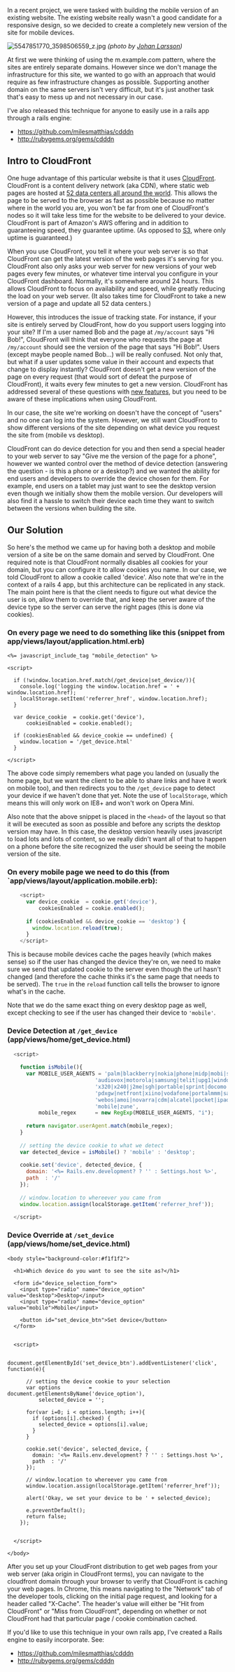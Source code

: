 In a recent project, we were tasked with building the mobile version of an existing website. The existing website really wasn't a good candidate for a responsive design, so we decided to create a completely new version of the site for mobile devices.

![5547851770_3598506559_z.jpg](assets/b.jpeg)
_(photo by [Johan Larsson](https://www.flickr.com/photos/johanl/5547851770/in/photolist-9sfc3J-63nmeT-3BAAy-dWUBhB-pAZUn-ccjB1w-st5Gc-7B2UEE-bbLNKX-8yTj9M-9e6jeJ-72jTj6-8RU8QS-5TNHyH-8FkSqy-5r7dgL-5A6ymJ-atHdpQ-7BbKMK-8P8X2-7bD7t6-2ViX1A-5E6qqL-6NDF76-9hBh7m-4bSRnn-sZomP-6VbEE-buapa2-5Kw5si-85KrwR-5kpSzg-bjEUUE-bV9J19-5GXRmg-6zbLPt-8yWpiA-akq64F-5n4ciA-9hmSj5-msHvhK-hZpPt-bFe25b-Bjwzo-mFYCVT-d3v8y-6wRQrs-f1p7uv-f8rrUJ-ebxiKS))_

At first we were thinking of using the m.example.com pattern, where the sites are entirely separate domains. However since we don't manage the infrastructure for this site, we wanted to go with an approach that would require as few infrastructure changes as possible. Supporting another domain on the same servers isn't very difficult, but it's just another task that's easy to mess up and not necessary in our case.

I've also released this technique for anyone to easily use in a rails app through a rails engine:

* https://github.com/milesmatthias/cdddn
* http://rubygems.org/gems/cdddn

## Intro to CloudFront

One huge advantage of this particular website is that it uses [CloudFront](http://aws.amazon.com/cloudfront/). CloudFront is a content delivery network (aka CDN), where static web pages are hosted at [52 data centers all around the world](http://aws.amazon.com/cloudfront/details/). This allows the page to be served to the browser as fast as possible because no matter where in the world you are, you won't be far from one of CloudFront's nodes so it will take less time for the website to be delivered to your device. CloudFront is part of Amazon's AWS offering and in addition to guaranteeing speed, they guarantee uptime. (As opposed to [S3](http://aws.amazon.com/s3/), where only uptime is guaranteed.)

When you use CloudFront, you tell it where your web server is so that CloudFront can get the latest version of the web pages it's serving for you. CloudFront also only asks your web server for new versions of your web pages every few minutes, or whatever time interval you configure in your CloudFront dashboard. Normally, it's somewhere around 24 hours. This allows CloudFront to focus on availability and speed, while greatly reducing the load on your web server. (It also takes time for CloudFront to take a new version of a page and update all 52 data centers.)

However, this introduces the issue of tracking state. For instance, if your site is entirely served by CloudFront, how do you support users logging into your site? If I'm a user named Bob and the page at `/my/account` says "Hi Bob!", CloudFront will think that everyone who requests the page at `/my/account` should see the version of the page that says "Hi Bob!". Users (except maybe people named Bob...) will be really confused. Not only that, but what if a user updates some value in their account and expects that change to display instantly? CloudFront doesn't get a new version of the page on every request (that would sort of defeat the purpose of CloudFront), it waits every few minutes to get a new version. CloudFront has addressed several of these questions with [new features](http://aws.amazon.com/cloudfront/dynamic-content/), but you need to be aware of these implications when using CloudFront.

In our case, the site we're working on doesn't have the concept of "users" and no one can log into the system. However, we still want CloudFront to show different versions of the site depending on what device you request the site from (mobile vs desktop).

CloudFront can do device detection for you and then send a special header to your web server to say "Give me the version of the page for a phone", however we wanted control over the method of device detection (answering the question - is this a phone or a desktop?) and we wanted the ability for end users and developers to override the device chosen for them. For example, end users on a tablet may just want to see the desktop version even though we initially show them the mobile version. Our developers will also find it a hassle to switch their device each time they want to switch between the versions when building the site.

## Our Solution

So here's the method we came up for having both a desktop and mobile version of a site be on the same domain and served by CloudFront. One required note is that CloudFront normally disables all cookies for your domain, but you can configure it to allow cookies you name. In our case, we told CloudFront to allow a cookie called 'device'. Also note that we're in the context of a rails 4 app, but this architecture can be replicated in any stack. The main point here is that the client needs to figure out what device the user is on, allow them to override that, and keep the server aware of the device type so the server can serve the right pages (this is done via cookies).

### On every page we need to do something like this (snippet from app/views/layout/application.html.erb)

```html+erb
<%= javascript_include_tag "mobile_detection" %>

<script>

  if (!window.location.href.match(/get_device|set_device/)){
    console.log('logging the window.location.href = ' + window.location.href);
    localStorage.setItem('referrer_href', window.location.href);
  }

  var device_cookie  = cookie.get('device'),
      cookiesEnabled = cookie.enabled();

  if (cookiesEnabled && device_cookie == undefined) {
    window.location = '/get_device.html'
  }

</script>
```

The above code simply remembers what page you landed on (usually the home page, but we want the client to be able to share links and have it work on mobile too), and then redirects you to the `/get_device` page to detect your device if we haven't done that yet. Note the use of `localStorage`, which means this will only work on IE8+ and won't work on Opera Mini.

Also note that the above snippet is placed in the `<head>` of the layout so that it will be executed as soon as possible and before any scripts the desktop version may have. In this case, the desktop version heavily uses javascript to load lots and lots of content, so we really didn't want all of that to happen on a phone before the site recognized the user should be seeing the mobile version of the site.

### On every mobile page we need to do this (from `app/views/layout/application.mobile.erb):

```js
    <script>
      var device_cookie  = cookie.get('device'),
          cookiesEnabled = cookie.enabled();
 
      if (cookiesEnabled && device_cookie == 'desktop') {
        window.location.reload(true);
      }
    </script>
```

This is because mobile devices cache the pages heavily (which makes sense) so if the user has changed the device they're on, we need to make sure we send that updated cookie to the server even though the url hasn't changed (and therefore the cache thinks it's the same page that needs to be served). The `true` in the `reload` function call tells the browser to ignore what's in the cache.

Note that we do the same exact thing on every desktop page as well, except checking to see if the user has changed their device to `'mobile'`.

### Device Detection at `/get_device` (app/views/home/get_device.html)

```js
  <script>
 
    function isMobile(){
      var MOBILE_USER_AGENTS = 'palm|blackberry|nokia|phone|midp|mobi|symbian|chtml|ericsson|minimo|' +
                            'audiovox|motorola|samsung|telit|upg1|windows ce|ucweb|astel|plucker|' +
                            'x320|x240|j2me|sgh|portable|sprint|docomo|kddi|softbank|android|mmp|' +
                            'pdxgw|netfront|xiino|vodafone|portalmmm|sagem|mot-|sie-|ipod|up\\.b|' +
                            'webos|amoi|novarra|cdm|alcatel|pocket|ipad|iphone|mobileexplorer|' +
                            'mobile|zune',
          mobile_regex      = new RegExp(MOBILE_USER_AGENTS, "i");
 
      return navigator.userAgent.match(mobile_regex);
    }
 
    // setting the device cookie to what we detect
    var detected_device = isMobile() ? 'mobile' : 'desktop';
 
    cookie.set('device', detected_device, {
      domain: '<%= Rails.env.development? ? '' : Settings.host %>',
      path  : '/'
    });
 
    // window.location to whereever you came from
    window.location.assign(localStorage.getItem('referrer_href'));
 
  </script>
```

### Device Override at `/set_device` (app/views/home/set_device.html)

```html+erb
<body style="background-color:#f1f1f2">
 
  <h1>Which device do you want to see the site as?</h1>
 
  <form id="device_selection_form">
    <input type="radio" name="device_option" value="desktop">Desktop</input>
    <input type="radio" name="device_option" value="mobile">Mobile</input>
 
    <button id="set_device_btn">Set device</button>
  </form>
 
 
  <script>
 
    document.getElementById('set_device_btn').addEventListener('click', function(e){
 
      // setting the device cookie to your selection
      var options         = document.getElementsByName('device_option'),
          selected_device = '';
 
      for(var i=0; i < options.length; i++){
        if (options[i].checked) {
          selected_device = options[i].value;
        }
      }
 
      cookie.set('device', selected_device, {
        domain: '<%= Rails.env.development? ? '' : Settings.host %>',
        path  : '/'
      });
 
      // window.location to whereever you came from
      window.location.assign(localStorage.getItem('referrer_href'));
 
      alert('Okay, we set your device to be ' + selected_device);
 
      e.preventDefault();
      return false;
    });
 
 
  </script>
 
</body>
```

After you set up your CloudFront distribution to get web pages from your web server (aka origin in CloudFront terms), you can navigate to the cloudfront domain through your browser to verify that CloudFront is caching your web pages. In Chrome, this means navigating to the "Network" tab of the developer tools, clicking on the initial page request, and looking for a header called "X-Cache". The header's value will either be "Hit from CloudFront" or "Miss from CloudFront", depending on whether or not CloudFront had that particular page / cookie combination cached.

If you'd like to use this technique in your own rails app, I've created a Rails engine to easily incorporate. See:

* https://github.com/milesmatthias/cdddn
* http://rubygems.org/gems/cdddn
